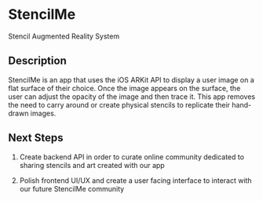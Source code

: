 # StencilMe
Stencil Augmented Reality System

## Description

StencilMe is an app that uses the iOS ARKit API to display a user image on a flat surface of their choice. Once the image appears on the surface, the user can adjust the opacity of the image and then trace it. This app removes the need to carry around or create physical stencils to replicate their hand-drawn images.

## Next Steps

   1. Create backend API in order to curate online community dedicated to sharing stencils and art created with our app

   2. Polish frontend UI/UX and create a user facing interface to interact with our future StencilMe community